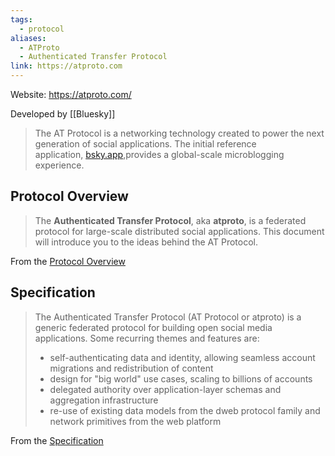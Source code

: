 ```yaml
---
tags:
  - protocol
aliases:
  - ATProto
  - Authenticated Transfer Protocol
link: https://atproto.com
---
```

Website: <https://atproto.com/>

Developed by [[Bluesky]]

> The AT Protocol is a networking technology created to power the next generation of social applications. The initial reference application, [bsky.app](https://bsky.app/),provides a global-scale microblogging experience.

## Protocol Overview 

> The **Authenticated Transfer Protocol**, aka **atproto**, is a federated protocol for large-scale distributed social applications. This document will introduce you to the ideas behind the AT Protocol.

From the [Protocol Overview](https://atproto.com/guides/overview)

## Specification

> The Authenticated Transfer Protocol (AT Protocol or atproto) is a generic federated protocol for building open social media applications. Some recurring themes and features are:
> 
> - self-authenticating data and identity, allowing seamless account migrations and redistribution of content
> - design for "big world" use cases, scaling to billions of accounts
> - delegated authority over application-layer schemas and aggregation infrastructure
> - re-use of existing data models from the dweb protocol family and network primitives from the web platform

From the [Specification](https://atproto.com/specs/atp)